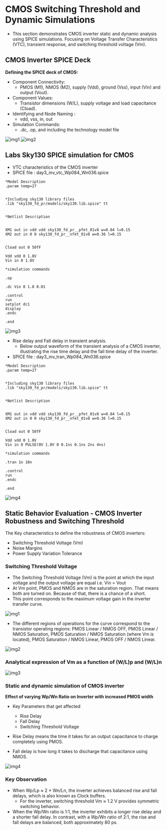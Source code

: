 # CMOS Switching Threshold and Dynamic Simulations
- This section demonstrates CMOS inverter static and dynamic analysis using SPICE simulations. Focusing on Voltage Transfer Characteristics (VTC), transient response, and switching threshold voltage (Vm).

## CMOS Inverter SPICE Deck 

**Defining the SPICE deck of CMOS:**  
- Component Connectivity:
    * PMOS (M1), NMOS (M2), supply (Vdd), ground (Vss), input (Vin) and output (Vout).
- Component Values:
   * Transistor dimensions (W/L), supply voltage and load capacitance (Cload). 
- Identifying and Node Naming :
    * vdd, vss, in, out
- Simulation Commands:
    * .dc, .op, and including the technology model file   
      
![img1](https://github.com/Dhruvid98/SFAL-VSD-SoC-Design/blob/main/Day%2016/Images/SPICE%20Deck/img1.png)
![img2](https://github.com/Dhruvid98/SFAL-VSD-SoC-Design/blob/main/Day%2016/Images/SPICE%20Deck/img2.png)  

## Labs Sky130 SPICE simulation for CMOS
* VTC characteristics of the CMOS inverter
* SPICE file : day3_inv_vtc_Wp084_Wn036.spice

```
*Model Description
.param temp=27


*Including sky130 library files
.lib "sky130_fd_pr/models/sky130.lib.spice" tt


*Netlist Description


XM1 out in vdd vdd sky130_fd_pr__pfet_01v8 w=0.84 l=0.15
XM2 out in 0 0 sky130_fd_pr__nfet_01v8 w=0.36 l=0.15


Cload out 0 50fF

Vdd vdd 0 1.8V
Vin in 0 1.8V

*simulation commands

.op

.dc Vin 0 1.8 0.01

.control
run
setplot dc1
display
.endc

.end
```

![img3](https://github.com/Dhruvid98/SFAL-VSD-SoC-Design/blob/main/Day%2016/Images/SPICE%20Deck/img3.png)  

* Rise delay and Fall delay in transient analysis. 
   - Below output waveform of the transient analysis of a CMOS inverter, illustrating the rise time delay and the fall time delay of the inverter. 
* SPICE file : day3_inv_tran_Wp084_Wn036.spice

```
*Model Description
.param temp=27


*Including sky130 library files
.lib "sky130_fd_pr/models/sky130.lib.spice" tt


*Netlist Description


XM1 out in vdd vdd sky130_fd_pr__pfet_01v8 w=0.84 l=0.15
XM2 out in 0 0 sky130_fd_pr__nfet_01v8 w=0.36 l=0.15


Cload out 0 50fF

Vdd vdd 0 1.8V
Vin in 0 PULSE(0V 1.8V 0 0.1ns 0.1ns 2ns 4ns)

*simulation commands

.tran 1n 10n

.control
run
.endc

.end
```

![img4](https://github.com/Dhruvid98/SFAL-VSD-SoC-Design/blob/main/Day%2016/Images/SPICE%20Deck/img4.png)  

## Static Behavior Evaluation - CMOS Inverter Robustness and Switching Threshold

The Key characteristics to define the robustness of CMOS inverters:   
* Switching Threshold Voltage (Vm)
* Noise Margins
* Power Supply Variation Tolerance

### Switching Threshold Voltage 

* The Switching Threshold Voltage (Vm) is the point at which the input voltage and the output voltage are equal i.e. Vin = Vout
*  At Vm point, PMOS and NMOS are in the saturation region. That means both are turned on. Because of that, there is a chance of a short.
*  This point corresponds to the maximum voltage gain in the inverter transfer curve.

![img1](https://github.com/Dhruvid98/SFAL-VSD-SoC-Design/blob/main/Day%2016/Images/Static%20behv/img1.png)  

*  The different regions of operations for the curve correspond to the transistor operating regions: PMOS Linear / NMOS OFF, PMOS Linear / NMOS Saturation,  PMOS Saturation / NMOS Saturation (where Vm is located), PMOS Saturation / NMOS Linear,  PMOS OFF / NMOS Linear.  

![img2](https://github.com/Dhruvid98/SFAL-VSD-SoC-Design/blob/main/Day%2016/Images/Static%20behv/img2.png)  

### Analytical expression of Vm as a function of (W/L)p and (W/L)n

![img3](https://github.com/Dhruvid98/SFAL-VSD-SoC-Design/blob/main/Day%2016/Images/Static%20behv/img3.png)  

### Static and dynamic simulation of CMOS inverter

**Effect of varying Wp/Wn Ratio on Inverter with increased PMOS width**    
* Key Parameters that get affected
     * Rise Delay
     * Fall Delay
     * Switching Threshold Voltage
     
* Rise Delay means the time it takes for an output capacitance to charge completely using PMOS.
* Fall delay is how long it takes to discharge that capacitance using NMOS.

![img4](https://github.com/Dhruvid98/SFAL-VSD-SoC-Design/blob/main/Day%2016/Images/Static%20behv/img4.png)  

### Key Observation 
* When Wp/Lp ≈ 2 × Wn/Ln, the inverter achieves balanced rise and fall delays, which is also known as Clock buffers.
     * For the inverter, switching threshold Vm ≈ 1.2 V provides symmetric switching behavior.
* When the Wp/Wn ratio is 1:1, the inverter exhibits a longer rise delay and a shorter fall delay. In contrast, with a Wp/Wn ratio of 2:1, the rise and fall delays are balanced, both approximately 80 ps.
